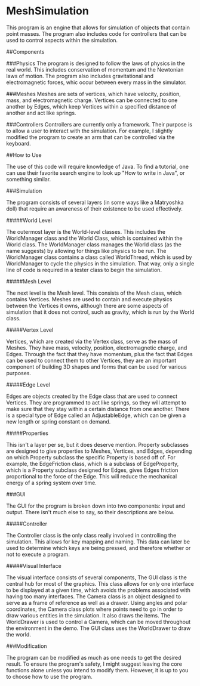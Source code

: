 MeshSimulation
==============

This program is an engine that allows for simulation of objects that contain point masses. The program also includes code for controllers that can be used to control aspects within the simulation.

##Components


###Physics
The program is designed to follow the laws of physics in the real world. This includes conservation of momentum and the Newtonian laws of motion. The program also includes gravitational and electromagnetic forces, whic occur between every mass in the simulator.

###Meshes
Meshes are sets of vertices, which have velocity, position, mass, and electromagnetic charge. Vertices can be connected to one another by Edges, which keep Vertices within a specified distance of another and act like springs.

###Controllers
Controllers are currently only a framework. Their purpose is to allow a user to interact with the simulation. For example, I slightly modified the program to create an arm that can be controlled via the keyboard.

##How to Use

The use of this code will require knowledge of Java. To find a tutorial, one can use their favorite search engine to look up "How to write in Java", or something similar.

###Simulation

The program consists of several layers (in some ways like a Matryoshka doll) that require an awareness of their existence to be used effectively.


#####World Level

The outermost layer is the World-level classes. This includes the WorldManager class and the World Class, which is contained within the World class. The WorldManager class manages the World class (as the name suggests) by allowing for things like physics to be run. The WorldManager class contains a class called WorldThread, which is used by WorldManager to cycle the physics in the simulation. That way, only a single line of code is required in a tester class to begin the simulation.

#####Mesh Level

The next level is the Mesh level. This consists of the Mesh class, which contains Vertices. Meshes are used to contain and execute physics between the Vertices it owns, although there are some aspects of simulation that it does not control, such as gravity, which is run by the World class.

#####Vertex Level

Vertices, which are created via the Vertex class, serve as the mass of Meshes. They have mass, velocity, position, electromagnetic charge, and Edges. Through the fact that they have momentum, plus the fact that Edges can be used to connect them to other Vertices, they are an important component of building 3D shapes and forms that can be used for various purposes.

#####Edge Level

Edges are objects created by the Edge class that are used to connect Vertices. They are programmed to act like springs, so they will attempt to make sure that they stay within a certain distance from one another. There is a special type of Edge called an AdjustableEdge, which can be given a new length or spring constant on demand.

#####Properties

This isn't a layer per se, but it does deserve mention. Property subclasses are designed to give properties to Meshes, Vertices, and Edges, depending on which Property subclass the specific Property is based off of. For example, the EdgeFriction class, which is a subclass of EdgeProperty, which is a Property subclass designed for Edges, gives Edges friction proportional to the force of the Edge. This will reduce the mechanical energy of a spring system over time.

###GUI

The GUI for the program is broken down into two components: input and output. There isn't much else to say, so their descriptions are below.

#####Controller

The Controller class is the only class really involved in controlling the simulation. This allows for key mapping and naming. This data can later be used to determine which keys are being pressed, and therefore whether or not to execute a program.

#####Visual Interface

The visual interface consists of several components, The GUI class is the central hub for most of the graphics. This class allows for only one interface to be displayed at a given time, which avoids the problems associated with having too many interfaces. The Camera class is an object designed to serve as a frame of reference as well as a drawer. Using angles and polar coordinates, the Camera class plots where points need to go in order to draw various entities in the simulation. It also draws the items. The WorldDrawer is used to control a Camera, which can be moved throughout the environment in the demo. The GUI class uses the WorldDrawer to draw the world.

###Modification

The program can be modified as much as one needs to get the desired result. To ensure the program's safety, I might suggest leaving the core functions alone unless you intend to modify them. However, it is up to you to choose how to use the program.

